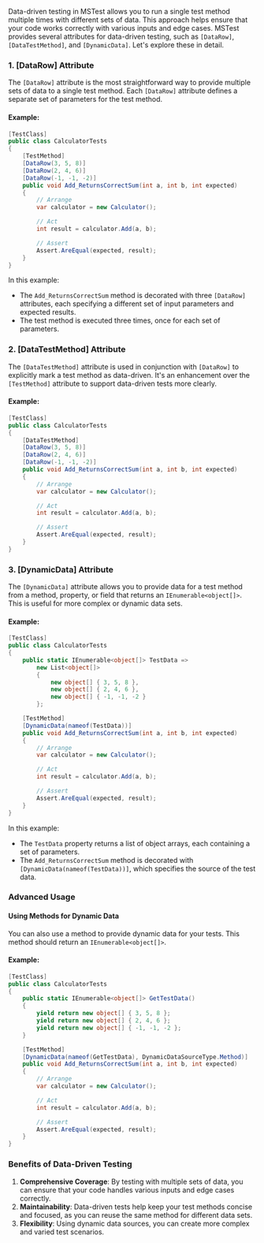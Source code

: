 Data-driven testing in MSTest allows you to run a single test method multiple times with different sets of data. This approach helps ensure that your code works correctly with various inputs and edge cases. MSTest provides several attributes for data-driven testing, such as `[DataRow]`, `[DataTestMethod]`, and `[DynamicData]`. Let's explore these in detail.

### 1. [DataRow] Attribute

The `[DataRow]` attribute is the most straightforward way to provide multiple sets of data to a single test method. Each `[DataRow]` attribute defines a separate set of parameters for the test method.

#### Example:
```csharp
[TestClass]
public class CalculatorTests
{
    [TestMethod]
    [DataRow(3, 5, 8)]
    [DataRow(2, 4, 6)]
    [DataRow(-1, -1, -2)]
    public void Add_ReturnsCorrectSum(int a, int b, int expected)
    {
        // Arrange
        var calculator = new Calculator();

        // Act
        int result = calculator.Add(a, b);

        // Assert
        Assert.AreEqual(expected, result);
    }
}
```

In this example:
- The `Add_ReturnsCorrectSum` method is decorated with three `[DataRow]` attributes, each specifying a different set of input parameters and expected results.
- The test method is executed three times, once for each set of parameters.

### 2. [DataTestMethod] Attribute

The `[DataTestMethod]` attribute is used in conjunction with `[DataRow]` to explicitly mark a test method as data-driven. It's an enhancement over the `[TestMethod]` attribute to support data-driven tests more clearly.

#### Example:
```csharp
[TestClass]
public class CalculatorTests
{
    [DataTestMethod]
    [DataRow(3, 5, 8)]
    [DataRow(2, 4, 6)]
    [DataRow(-1, -1, -2)]
    public void Add_ReturnsCorrectSum(int a, int b, int expected)
    {
        // Arrange
        var calculator = new Calculator();

        // Act
        int result = calculator.Add(a, b);

        // Assert
        Assert.AreEqual(expected, result);
    }
}
```

### 3. [DynamicData] Attribute

The `[DynamicData]` attribute allows you to provide data for a test method from a method, property, or field that returns an `IEnumerable<object[]>`. This is useful for more complex or dynamic data sets.

#### Example:
```csharp
[TestClass]
public class CalculatorTests
{
    public static IEnumerable<object[]> TestData =>
        new List<object[]>
        {
            new object[] { 3, 5, 8 },
            new object[] { 2, 4, 6 },
            new object[] { -1, -1, -2 }
        };

    [TestMethod]
    [DynamicData(nameof(TestData))]
    public void Add_ReturnsCorrectSum(int a, int b, int expected)
    {
        // Arrange
        var calculator = new Calculator();

        // Act
        int result = calculator.Add(a, b);

        // Assert
        Assert.AreEqual(expected, result);
    }
}
```

In this example:
- The `TestData` property returns a list of object arrays, each containing a set of parameters.
- The `Add_ReturnsCorrectSum` method is decorated with `[DynamicData(nameof(TestData))]`, which specifies the source of the test data.

### Advanced Usage

#### Using Methods for Dynamic Data
You can also use a method to provide dynamic data for your tests. This method should return an `IEnumerable<object[]>`.

#### Example:
```csharp
[TestClass]
public class CalculatorTests
{
    public static IEnumerable<object[]> GetTestData()
    {
        yield return new object[] { 3, 5, 8 };
        yield return new object[] { 2, 4, 6 };
        yield return new object[] { -1, -1, -2 };
    }

    [TestMethod]
    [DynamicData(nameof(GetTestData), DynamicDataSourceType.Method)]
    public void Add_ReturnsCorrectSum(int a, int b, int expected)
    {
        // Arrange
        var calculator = new Calculator();

        // Act
        int result = calculator.Add(a, b);

        // Assert
        Assert.AreEqual(expected, result);
    }
}
```

### Benefits of Data-Driven Testing

1. **Comprehensive Coverage**: By testing with multiple sets of data, you can ensure that your code handles various inputs and edge cases correctly.
2. **Maintainability**: Data-driven tests help keep your test methods concise and focused, as you can reuse the same method for different data sets.
3. **Flexibility**: Using dynamic data sources, you can create more complex and varied test scenarios.

